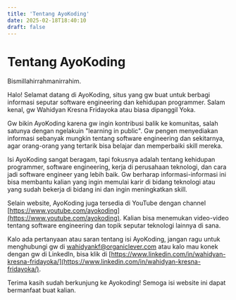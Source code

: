 ```yaml
---
title: 'Tentang AyoKoding'
date: 2025-02-18T18:40:10
draft: false
---
```


# Tentang AyoKoding

Bismillahirrahmanirrahim.

Halo! Selamat datang di AyoKoding, situs yang gw buat untuk berbagi informasi seputar software engineering dan kehidupan programmer. Salam kenal, gw Wahidyan Kresna Fridayoka atau biasa dipanggil Yoka.

Gw bikin AyoKoding karena gw ingin kontribusi balik ke komunitas, salah satunya dengan ngelakuin "learning in public". Gw pengen menyediakan informasi sebanyak mungkin tentang software engineering dan sekitarnya, agar orang-orang yang tertarik bisa belajar dan memperbaiki skill mereka.

Isi AyoKoding sangat beragam, tapi fokusnya adalah tentang kehidupan programmer, software engineering, kerja di perusahaan teknologi, dan cara jadi software engineer yang lebih baik. Gw berharap informasi-informasi ini bisa membantu kalian yang ingin memulai karir di bidang teknologi atau yang sudah bekerja di bidang ini dan ingin meningkatkan skill.

Selain website, AyoKoding juga tersedia di YouTube dengan channel [https://www.youtube.com/ayokoding](https://www.youtube.com/ayokoding). Kalian bisa menemukan video-video tentang software engineering dan topik seputar teknologi lainnya di sana.

Kalo ada pertanyaan atau saran tentang isi AyoKoding, jangan ragu untuk menghubungi gw di [wahidyankf@organiclever.com](mailto:wahidyankf@organiclever.com) atau kalo mau konek dengan gw di LinkedIn, bisa klik di [https://www.linkedin.com/in/wahidyan-kresna-fridayoka/](https://www.linkedin.com/in/wahidyan-kresna-fridayoka/).

Terima kasih sudah berkunjung ke Ayokoding! Semoga isi website ini dapat bermanfaat buat kalian.
